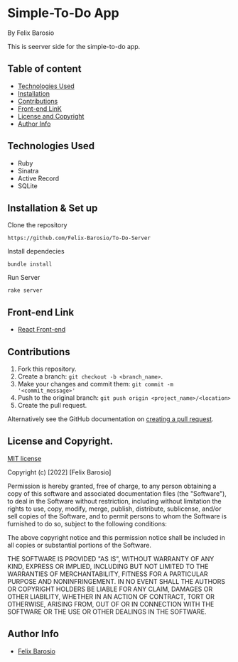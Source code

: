# Simple-To-Do App

By Felix Barosio

This is seerver side for the simple-to-do app.

## Table of content

- [Technologies Used](#technologies-used)
- [Installation](#installation--set-up)
- [Contributions](#contributions)
- [Front-end LinK](#front-end-link)
- [License and Copyright](#license-and-copyright)
- [Author Info](#author-info)

## Technologies Used

- Ruby
- Sinatra
- Active Record
- SQLite

## Installation & Set up

Clone the repository

```
https://github.com/Felix-Barosio/To-Do-Server
```

Install dependecies

```
bundle install
```

Run Server

```
rake server
```

## Front-end Link

- [React Front-end](https://github.com/Felix-Barosio/To-Do-Client)

## Contributions

1. Fork this repository.
2. Create a branch: `git checkout -b <branch_name>`.
3. Make your changes and commit them: `git commit -m '<commit_message>'`
4. Push to the original branch: `git push origin <project_name>/<location>`
5. Create the pull request.

Alternatively see the GitHub documentation on [creating a pull request](https://help.github.com/en/github/collaborating-with-issues-and-pull-requests/creating-a-pull-request).

## License and Copyright.

[MIT license](https://opensource.org/licenses/MIT)

Copyright (c) [2022] [Felix Barosio]

Permission is hereby granted, free of charge, to any person obtaining a copy of this software and associated documentation files (the "Software"), to deal in the Software without restriction, including without limitation the rights to use, copy, modify, merge, publish, distribute, sublicense, and/or sell copies of the Software, and to permit persons to whom the Software is furnished to do so, subject to the following conditions:

The above copyright notice and this permission notice shall be included in all copies or substantial portions of the Software.

THE SOFTWARE IS PROVIDED "AS IS", WITHOUT WARRANTY OF ANY KIND, EXPRESS OR IMPLIED, INCLUDING BUT NOT LIMITED TO THE WARRANTIES OF MERCHANTABILITY, FITNESS FOR A PARTICULAR PURPOSE AND NONINFRINGEMENT. IN NO EVENT SHALL THE AUTHORS OR COPYRIGHT HOLDERS BE LIABLE FOR ANY CLAIM, DAMAGES OR OTHER LIABILITY, WHETHER IN AN ACTION OF CONTRACT, TORT OR OTHERWISE, ARISING FROM, OUT OF OR IN CONNECTION WITH THE SOFTWARE OR THE USE OR OTHER DEALINGS IN THE SOFTWARE.

## Author Info

- [Felix Barosio](https://github.com/Felix-Barosio)
